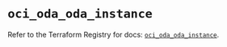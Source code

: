 # `oci_oda_oda_instance`

Refer to the Terraform Registry for docs: [`oci_oda_oda_instance`](https://registry.terraform.io/providers/oracle/oci/7.19.0/docs/resources/oda_oda_instance).
